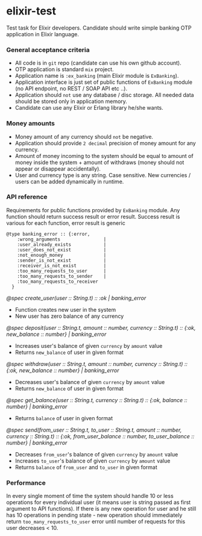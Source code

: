 # elixir-test

Test task for Elixir developers. Candidate should write simple banking OTP application in Elixir language.

### General acceptance criteria

- All code is in `git` repo (candidate can use his own github account).
- OTP application is standard `mix` project.
- Application name is `:ex_banking` (main Elixir module is `ExBanking`).
- Application interface is just set of public functions of `ExBanking` module (no API endpoint, no REST / SOAP API etc ..).
- Application should `not` use any database / disc storage. All needed data should be stored only in application memory.
- Candidate can use any Elixir or Erlang library he/she wants.

### Money amounts

- Money amount of any currency should `not` be negative.
- Application should provide `2 decimal` precision of money amount for any currency.
- Amount of money incoming to the system should be equal to amount of money inside the system + amount of withdraws (money should not appear or disappear accidentally).
- User and currency type is any string. Case sensitive. New currencies / users can be added dynamically in runtime.

### API reference

Requirements for public functions provided by `ExBanking` module. Any function should return success result or error result. Success result is various for each function, error result is generic

```
@type banking_error :: {:error,
    :wrong_arguments                |
    :user_already_exists            |
    :user_does_not_exist            |
    :not_enough_money               |
    :sender_is_not_exist            |
    :receiver_is_not_exist          |
    :too_many_requests_to_user      |
    :too_many_requests_to_sender    |
    :too_many_requests_to_receiver
  }
```

*@spec create_user(user :: String.t) :: :ok | banking_error*

- Function creates new user in the system
- New user has zero balance of any currency

*@spec deposit(user :: String.t, amount :: number, currency :: String.t) :: {:ok, new_balance :: number} | banking_error*

- Increases user's balance of given `currency` by `amount` value
- Returns `new_balance` of user in given format

*@spec withdraw(user :: String.t, amount :: number, currency :: String.t) :: {:ok, new_balance :: number} | banking_error*

- Decreases user's balance of given `currency` by `amount` value
- Returns `new_balance` of user in given format

*@spec get_balance(user :: String.t, currency :: String.t) :: {:ok, balance :: number} | banking_error*

- Returns `balance` of user in given format

*@spec send(from_user :: String.t, to_user :: String.t, amount :: number, currency :: String.t) :: {:ok, from_user_balance :: number, to_user_balance :: number} | banking_error*

- Decreases `from_user`'s balance of given `currency` by `amount` value
- Increases `to_user`'s balance of given `currency` by `amount` value
- Returns `balance` of `from_user` and `to_user` in given format

### Performance

In every single moment of time the system should handle 10 or less operations for every individual user (it means user is string passed as first argument to API functions). If there is any new operation for user and he still has 10 operations in pending state - new operation should immediately return `too_many_requests_to_user` error until number of requests for this user decreases < 10.
